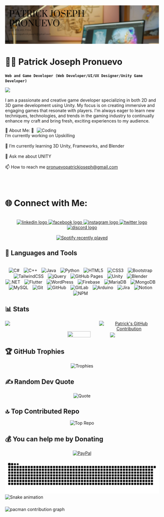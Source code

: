 ![Header](https://github.com/3xjoseph/3xjoseph/blob/08e87fe84ac53349e2017ed850424a1796adc073/Patrick%20joseph%20pronuevo.png)
# 👨‍💻 Patrick Joseph Pronuevo

**`Web and Game Developer (Web Developer/UI/UX Designer/Unity Game Developer)`**

<div align="left">
  <img src="https://visitor-badge.laobi.icu/badge?page_id=3xjoseph.3xjoseph&left_color=burlywood&right_color=darkred&left_text=%F0%9F%91%80%20Visitors"  />
</div>

I am a passionate and creative game developer specializing in both 2D and 3D game development using Unity. My focus is on creating immersive and engaging games that resonate with players. I'm always eager to learn new techniques, technologies, and trends in the gaming industry to continually enhance my craft and bring fresh, exciting experiences to my audience.

<img align="right" alt="Coding" width="400" src="https://media.tenor.com/fmNdyGN4z5kAAAAi/hacking-lucy.gif">

💫 About Me:
🔭 I’m currently working on Upskilling<br><br>
🌱 I’m currently learning 3D Unity, Frameworks, and Blender<br><br>
💬 Ask me about UNITY<br><br>
📫 How to reach me pronuevopatrickjoseph@gmail.com<br><br>

<br>

# 🌐 Connect with Me:

<br>

<div align="center">
  <a href="https://www.linkedin.com/in/patrick-joseph-pronuevo-653a30278/" target="_blank">
    <img src="https://raw.githubusercontent.com/maurodesouza/profile-readme-generator/master/src/assets/icons/social/linkedin/default.svg" width="52" height="40" alt="linkedin logo"  />
  </a>
  <a href="https://www.facebook.com/3xj0seph/" target="_blank">
    <img src="https://raw.githubusercontent.com/maurodesouza/profile-readme-generator/master/src/assets/icons/social/facebook/default.svg" width="52" height="40" alt="facebook logo"  />
  </a>
  <a href="https://www.instagram.com/3x.joseph/" target="_blank">
    <img src="https://raw.githubusercontent.com/maurodesouza/profile-readme-generator/master/src/assets/icons/social/instagram/default.svg" width="52" height="40" alt="instagram logo"  />
  </a>
  <a href="https://x.com/3xJ0seph" target="_blank">
    <img src="https://raw.githubusercontent.com/maurodesouza/profile-readme-generator/master/src/assets/icons/social/twitter/default.svg" width="52" height="40" alt="twitter logo"  />
  </a>
  <a href="discord.com/3x.joseph" target="_blank">
    <img src="https://raw.githubusercontent.com/maurodesouza/profile-readme-generator/master/src/assets/icons/social/discord/default.svg" width="52" height="40" alt="discord logo"  />
  </a>
</div>

<br>

<div align="center">
  <a href="https://open.spotify.com/user/3xjoseph">
    <img src="https://spotify-recently-played-readme.vercel.app/api?user=3xjoseph&count=5&unique=false" alt="Spotify recently played"  />
  </a>
</div>

## 🧰 Languages and Tools

<br>

<div align="center">
  <img align="center" alt="C#" width="52" style="padding-right:10px;" src="https://cdn.jsdelivr.net/gh/devicons/devicon/icons/csharp/csharp-original.svg"/>
<img align="center" alt="C++" width="52" style="padding-right:10px;" src="https://cdn.jsdelivr.net/gh/devicons/devicon/icons/cplusplus/cplusplus-original.svg"/>
<img align="center" alt="Java" width="52" style="padding-right:10px;" src="https://cdn.jsdelivr.net/gh/devicons/devicon/icons/java/java-original.svg"/>
<img align="center" alt="Python" width="52" style="padding-right:10px;" src="https://cdn.jsdelivr.net/gh/devicons/devicon/icons/python/python-original.svg"/>

<img align="center" alt="HTML5" width="52" style="padding-right:10px;" src="https://cdn.jsdelivr.net/gh/devicons/devicon/icons/html5/html5-original.svg"/>
<img align="center" alt="CSS3" width="52" style="padding-right:10px;" src="https://cdn.jsdelivr.net/gh/devicons/devicon/icons/css3/css3-original.svg"/>
<img align="center" alt="Bootstrap" width="52" style="padding-right:10px;" src="https://cdn.jsdelivr.net/gh/devicons/devicon/icons/bootstrap/bootstrap-original.svg"/>
<img align="center" alt="TailwindCSS" width="52" style="padding-right:10px;" src="https://cdn.jsdelivr.net/gh/devicons/devicon/icons/tailwindcss/tailwindcss-original.svg"/>
<img align="center" alt="jQuery" width="52" style="padding-right:10px;" src="https://cdn.jsdelivr.net/gh/devicons/devicon/icons/jquery/jquery-original.svg"/>
<img align="center" alt="GitHub Pages" width="52" style="padding-right:10px;" src="https://cdn.jsdelivr.net/gh/devicons/devicon/icons/github/github-original.svg"/>

<img align="center" alt="Unity" width="52" style="padding-right:10px;" src="https://cdn.jsdelivr.net/gh/devicons/devicon/icons/unity/unity-original.svg"/>
<img align="center" alt="Blender" width="52" style="padding-right:10px;" src="https://cdn.jsdelivr.net/gh/devicons/devicon/icons/blender/blender-original.svg"/>

<img align="center" alt=".NET" width="52" style="padding-right:10px;" src="https://cdn.jsdelivr.net/gh/devicons/devicon/icons/dot-net/dot-net-original.svg"/>
<img align="center" alt="Flutter" width="52" style="padding-right:10px;" src="https://cdn.jsdelivr.net/gh/devicons/devicon/icons/flutter/flutter-original.svg"/>
<img align="center" alt="WordPress" width="52" style="padding-right:10px;" src="https://cdn.jsdelivr.net/gh/devicons/devicon/icons/wordpress/wordpress-original.svg"/>

<img align="center" alt="Firebase" width="52" style="padding-right:10px;" src="https://cdn.jsdelivr.net/gh/devicons/devicon/icons/firebase/firebase-original.svg"/>
<img align="center" alt="MariaDB" width="52" style="padding-right:10px;" src="https://cdn.jsdelivr.net/gh/devicons/devicon/icons/mariadb/mariadb-original.svg"/>
<img align="center" alt="MongoDB" width="52" style="padding-right:10px;" src="https://cdn.jsdelivr.net/gh/devicons/devicon/icons/mongodb/mongodb-original.svg"/>
<img align="center" alt="MySQL" width="52" style="padding-right:10px;" src="https://cdn.jsdelivr.net/gh/devicons/devicon/icons/mysql/mysql-original.svg"/>

<img align="center" alt="Git" width="52" style="padding-right:10px;" src="https://cdn.jsdelivr.net/gh/devicons/devicon/icons/git/git-original.svg"/>
<img align="center" alt="GitHub" width="52" style="padding-right:10px;" src="https://cdn.jsdelivr.net/gh/devicons/devicon/icons/github/github-original.svg"/>
<img align="center" alt="GitLab" width="52" style="padding-right:10px;" src="https://cdn.jsdelivr.net/gh/devicons/devicon/icons/gitlab/gitlab-original.svg"/>

<img align="center" alt="Arduino" width="52" style="padding-right:10px;" src="https://cdn.jsdelivr.net/gh/devicons/devicon/icons/arduino/arduino-original.svg"/>
<img align="center" alt="Jira" width="52" style="padding-right:10px;" src="https://cdn.jsdelivr.net/gh/devicons/devicon/icons/jira/jira-original.svg"/>
<img align="center" alt="Notion" width="52" style="padding-right:10px;" src="https://cdn.jsdelivr.net/gh/devicons/devicon/icons/notion/notion-original.svg"/>
<img align="center" alt="NPM" width="52" style="padding-right:10px;" src="https://upload.wikimedia.org/wikipedia/commons/d/db/Npm-logo.svg"/>
</div>

## 📊 Stats

<div align="center">
  <div style="display: flex; justify-content: space-around; width: 100%">
    <img src="https://github-readme-streak-stats.herokuapp.com/?user=3xjoseph&theme=panda&hide_border=false" width="65%">
    <a href="https://github.com/3xjoseph">
      <img src="https://github-profile-summary-cards.vercel.app/api/cards/profile-details?username=3xjoseph&theme=panda&hide_border=false&include_all_commits=true&count_private=false" alt="Patrick's GitHub Contribution" width="65%">
    </a>
  </div>
   <img src="https://github-readme-stats.vercel.app/api?username=3xjoseph&theme=panda&hide_border=false&include_all_commits=true&count_private=false" width="39%" height="50%">
  <img src="https://github-readme-stats.vercel.app/api/top-langs/?username=3xjoseph&theme=panda&hide_border=false&include_all_commits=true&count_private=false&layout=compact" width="25.5%">
</div>
 
## 🏆 GitHub Trophies
<p align="center">
 <img src="https://github-profile-trophy.vercel.app/?username=3xjoseph&theme=tokyonight&no-frame=false&no-bg=false&margin-w=4&row=1&column=3" alt="Trophies"/>
</p>

## ✍️ Random Dev Quote
<p align="center">
 <img src="https://quotes-github-readme.vercel.app/api?type=vetical&theme=tokyonight" alt="Quote"/>
</p>

## 🔝 Top Contributed Repo
<p align="center">
 <img src="https://github-contributor-stats.vercel.app/api?username=3xjoseph&limit=5&theme=tokyonight&combine_all_yearly_contributions=true" alt="Top Repo"/>
</p>

## 💰 You can help me by Donating
<div align="center">
  
  [![PayPal](https://img.shields.io/badge/PayPal-00457C?style=for-the-badge&logo=paypal&logoColor=white)](https://paypal.me/3xjosephpro)

  <picture>
    <source media="(prefers-color-scheme: dark)" srcset="https://raw.githubusercontent.com/3xjoseph/3xjoseph/output/github-snake-dark.svg" />
    <source media="(prefers-color-scheme: light)" srcset="https://raw.githubusercontent.com/3xjoseph/3xjoseph/output/github-snake.svg" />
    <img alt="github-snake" src="https://raw.githubusercontent.com/3xjoseph/3xjoseph/output/github-snake.svg" />
  </picture>
  
</div>

<img src="https://raw.githubusercontent.com/3xjoseph/3xjoseph/output/snake.svg" alt="Snake animation" />

###

<picture>
  <source media="(prefers-color-scheme: dark)" srcset="https://raw.githubusercontent.com/3xjoseph/3xjoseph/output/pacman-contribution-graph-dark.svg">
  <source media="(prefers-color-scheme: light)" srcset="https://raw.githubusercontent.com/3xjoseph/3xjoseph/output/pacman-contribution-graph.svg">
  <img alt="pacman contribution graph" src="https://raw.githubusercontent.com/3xjoseph/3xjoseph/output/pacman-contribution-graph.svg">
</picture>





